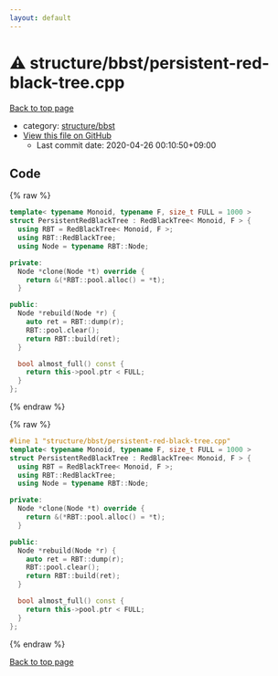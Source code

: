 ```yaml
---
layout: default
---
```


<!-- mathjax config similar to math.stackexchange -->
<script type="text/javascript" async
  src="https://cdnjs.cloudflare.com/ajax/libs/mathjax/2.7.5/MathJax.js?config=TeX-MML-AM_CHTML">
</script>
<script type="text/x-mathjax-config">
  MathJax.Hub.Config({
    TeX: { equationNumbers: { autoNumber: "AMS" }},
    tex2jax: {
      inlineMath: [ ['$','$'] ],
      processEscapes: true
    },
    "HTML-CSS": { matchFontHeight: false },
    displayAlign: "left",
    displayIndent: "2em"
  });
</script>

<script type="text/javascript" src="https://cdnjs.cloudflare.com/ajax/libs/jquery/3.4.1/jquery.min.js"></script>
<script src="https://cdn.jsdelivr.net/npm/jquery-balloon-js@1.1.2/jquery.balloon.min.js" integrity="sha256-ZEYs9VrgAeNuPvs15E39OsyOJaIkXEEt10fzxJ20+2I=" crossorigin="anonymous"></script>
<script type="text/javascript" src="../../../assets/js/copy-button.js"></script>
<link rel="stylesheet" href="../../../assets/css/copy-button.css" />


# :warning: structure/bbst/persistent-red-black-tree.cpp

<a href="../../../index.html">Back to top page</a>

* category: <a href="../../../index.html#ac1922c227762d9e573c4f7aedc86899">structure/bbst</a>
* <a href="{{ site.github.repository_url }}/blob/master/structure/bbst/persistent-red-black-tree.cpp">View this file on GitHub</a>
    - Last commit date: 2020-04-26 00:10:50+09:00




## Code

<a id="unbundled"></a>
{% raw %}
```cpp
template< typename Monoid, typename F, size_t FULL = 1000 >
struct PersistentRedBlackTree : RedBlackTree< Monoid, F > {
  using RBT = RedBlackTree< Monoid, F >;
  using RBT::RedBlackTree;
  using Node = typename RBT::Node;

private:
  Node *clone(Node *t) override {
    return &(*RBT::pool.alloc() = *t);
  }

public:
  Node *rebuild(Node *r) {
    auto ret = RBT::dump(r);
    RBT::pool.clear();
    return RBT::build(ret);
  }

  bool almost_full() const {
    return this->pool.ptr < FULL;
  }
};

```
{% endraw %}

<a id="bundled"></a>
{% raw %}
```cpp
#line 1 "structure/bbst/persistent-red-black-tree.cpp"
template< typename Monoid, typename F, size_t FULL = 1000 >
struct PersistentRedBlackTree : RedBlackTree< Monoid, F > {
  using RBT = RedBlackTree< Monoid, F >;
  using RBT::RedBlackTree;
  using Node = typename RBT::Node;

private:
  Node *clone(Node *t) override {
    return &(*RBT::pool.alloc() = *t);
  }

public:
  Node *rebuild(Node *r) {
    auto ret = RBT::dump(r);
    RBT::pool.clear();
    return RBT::build(ret);
  }

  bool almost_full() const {
    return this->pool.ptr < FULL;
  }
};

```
{% endraw %}

<a href="../../../index.html">Back to top page</a>


